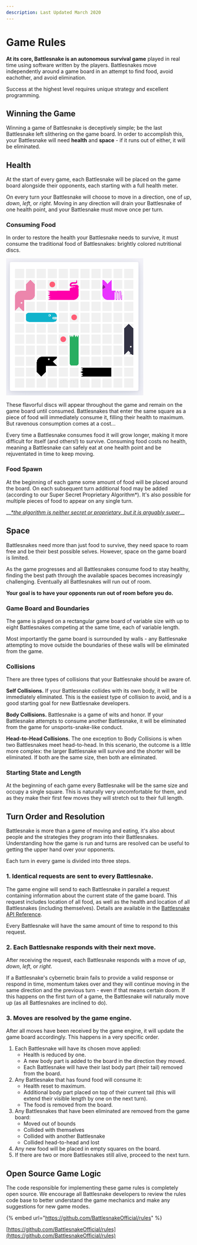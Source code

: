 ```yaml
---
description: Last Updated March 2020
---
```


# Game Rules

**At its core, Battlesnake is an autonomous survival game** played in real time using software written by the players. Battlesnakes move independently around a game board in an attempt to find food, avoid eachother, and avoid elimination.

Success at the highest level requires unique strategy and excellent programming.

## Winning the Game

Winning a game of Battlesnake is deceptively simple; be the last Battlesnake left slithering on the game board. In order to accomplish this, your Battlesnake will need **health** and **space** - if it runs out of either, it will be eliminated.

## Health

At the start of every game, each Battlesnake will be placed on the game board alongside their opponents, each starting with a full health meter.

On every turn your Battlesnake will choose to move in a direction, one of _up_, _down_, _left_, or _right_. Moving in any direction will drain your Battlesnake of one health point, and your Battlesnake must move once per turn.

### Consuming Food

In order to restore the health your Battlesnake needs to survive, it must consume the traditional food of Battlesnakes: brightly colored nutritional discs. 

![Several Battlesnakes attempting to consume limited amounts of food](../.gitbook/assets/screenshot-2020-05-14-12.30.00.png)

These flavorful discs will appear throughout the game and remain on the game board until consumed. Battlesnakes that enter the same square as a piece of food will immediately consume it, filling their health to maximum. But ravenous consumption comes at a cost...

Every time a Battlesnake consumes food it will grow longer, making it more difficult for itself \(and others!\) to survive. Consuming food costs no health, meaning a Battlesnake can safely eat at one health point and be rejuventated in time to keep moving.

### Food Spawn

At the beginning of each game some amount of food will be placed around the board. On each subsequent turn additional food may be added \(according to our Super Secret Proprietary Algorithm\*\). It's also possible for multiple pieces of food to appear on any single turn.

\_\_[_\*the algorithm is neither secret or proprietary, but it is arguably super_](https://github.com/BattlesnakeOfficial/rules)\_\_

## Space

Battlesnakes need more than just food to survive, they need space to roam free and be their best possible selves. However, space on the game board is limited.

As the game progresses and all Battlesnakes consume food to stay healthy, finding the best path through the available spaces becomes increasingly challenging. Eventually all Battlesnakes will run out of room.

**Your goal is to have your opponents run out of room before you do.**

### Game Board and Boundaries

The game is played on a rectangular game board of variable size with up to eight Battlesnakes competing at the same time, each of variable length.

Most importantly the game board is surrounded by walls - any Battlesnake attempting to move outside the boundaries of these walls will be eliminated from the game.

### Collisions

There are three types of collisions that your Battlesnake should be aware of.

**Self Collisions.** If your Battlesnake collides with its own body, it will be immediately eliminated. This is the easiest type of collision to avoid, and is a good starting goal for new Battlesnake developers.

**Body Collisions.** Battlesnake is a game of wits and honor. If your Battlesnake attempts to consume another Battlesnake, it will be eliminated from the game for unsports-snake-like conduct.

**Head-to-Head Collisions.** The one exception to Body Collisions is when two Battlesnakes meet head-to-head. In this scenario, the outcome is a little more complex: the larger Battlesnake will survive and the shorter will be eliminated. If both are the same size, then both are eliminated.

### Starting State and Length

At the beginning of each game every Battlesnake will be the same size and occupy a single square. This is naturally very uncomfortable for them, and as they make their first few moves they will stretch out to their full length.

## Turn Order and Resolution

Battlesnake is more than a game of moving and eating, it's also about people and the strategies they program into their Battlesnakes. Understanding how the game is run and turns are resolved can be useful to getting the upper hand over your opponents.

Each turn in every game is divided into three steps.

### 1. Identical requests are sent to every Battlesnake.

The game engine will send to each Battlesnake in parallel a request containing information about the current state of the game board. This request includes location of all food, as well as the health and location of all Battlesnakes \(including themselves\). Details are available in the [Battlesnake API Reference](api.md).

Every Battlesnake will have the same amount of time to respond to this request.

### 2. Each Battlesnake responds with their next move.

After receiving the request, each Battlesnake responds with a move of _up_, _down_, _left_, or _right_. 

If a Battlesnake's cybernetic brain fails to provide a valid response or respond in time, momentum takes over and they will continue moving in the same direction and the previous turn - even if that means certain doom. If this happens on the first turn of a game, the Battlesnake will naturally move up \(as all Battlesnakes are inclined to do\).

### 3. Moves are resolved by the game engine.

After all moves have been received by the game engine, it will update the game board accordingly. This happens in a very specific order.

1. Each Battlesnake will have its chosen move applied:
   * Health is reduced by one.
   * A new body part is added to the board in the direction they moved.
   * Each Battlesnake will have their last body part \(their tail\) removed from the board.
2. Any Battlesnake that has found food will consume it:
   * Health reset to maximum.
   * Additional body part placed on top of their current tail \(this will extend their visible length by one on the next turn\).
   * The food is removed from the board.
3. Any Battlesnakes that have been eliminated are removed from the game board:
   * Moved out of bounds
   * Collided with themselves
   * Collided with another Battlesnake
   * Collided head-to-head and lost
4. Any new food will be placed in empty squares on the board.
5. If there are two or more Battlesnakes still alive, proceed to the next turn.

## Open Source Game Logic

The code responsible for implementing these game rules is completely open source. We encourage all Battlesnake developers to review the rules code base to better understand the game mechanics and make any suggestions for new game modes.

{% embed url="https://github.com/BattlesnakeOfficial/rules" %}

[https://github.com/BattlesnakeOfficial/rules](https://github.com/BattlesnakeOfficial/rules)

